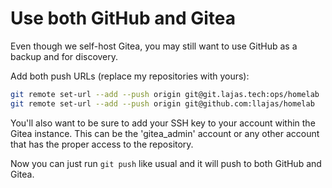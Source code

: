 # Use both GitHub and Gitea

Even though we self-host Gitea, you may still want to use GitHub as a backup and for discovery.

Add both push URLs (replace my repositories with yours):

```sh
git remote set-url --add --push origin git@git.lajas.tech:ops/homelab
git remote set-url --add --push origin git@github.com:llajas/homelab
```
You'll also want to be sure to add your SSH key to your account within the Gitea instance. This can be the 'gitea_admin' account or any other account that has the proper access to the repository.

Now you can just run `git push` like usual and it will push to both GitHub and Gitea.
